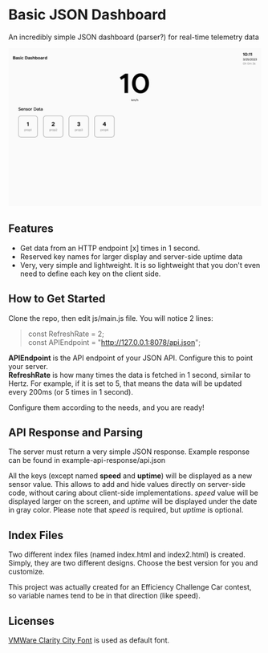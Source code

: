 
# Basic JSON Dashboard
An incredibly simple JSON dashboard (parser?) for real-time telemetry data  
  
![Example Screenshot of the Dashboard](https://github.com/devygz/Basic-JSON-Dashboard/raw/main/img/github-screenshot.png "Example Screenshot of the Dashboard")
  
## Features
- Get data from an HTTP endpoint [x] times in 1 second.
- Reserved key names for larger display and server-side uptime data
- Very, very simple and lightweight. It is so lightweight that you don't even need to define each key on the client side.  
  
###  
  
## How to Get Started  
  
Clone the repo, then edit js/main.js file. You will notice 2 lines:
> const RefreshRate = 2;  
> const APIEndpoint = "http://127.0.0.1:8078/api.json";  
  
**APIEndpoint** is the API endpoint of your JSON API. Configure this to point your server.  
**RefreshRate** is how many times the data is fetched in 1 second, similar to Hertz. For example, if it is set to 5, that means the data will be updated every 200ms (or 5 times in 1 second).  
  
Configure them according to the needs, and you are ready!  
  
## API Response and Parsing
  
The server must return a very simple JSON response. Example response can be found in example-api-response/api.json  
  
All the keys (except named **speed** and **uptime**) will be displayed as a new sensor value. This allows to add and hide values directly on server-side code, without caring about client-side implementations. *speed* value will be displayed larger on the screen, and *uptime* will be displayed under the date in gray color. Please note that *speed* is required, but *uptime* is optional.  
  
## Index Files
  
Two different index files (named index.html and index2.html) is created. Simply, they are two different designs. Choose the best version for you and customize.  
  
This project was actually created for an Efficiency Challenge Car contest, so variable names tend to be in that direction (like speed).
  
## Licenses  
  
[VMWare Clarity City Font](https://github.com/vmware/clarity-city) is used as default font.  
